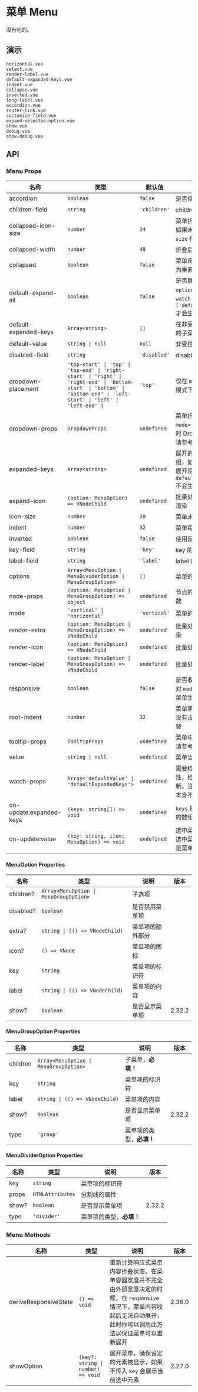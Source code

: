 # 菜单 Menu

没有吃的。

<!--single-column-->

## 演示

```demo
horizontal.vue
select.vue
render-label.vue
default-expanded-keys.vue
indent.vue
collapse.vue
inverted.vue
long-label.vue
accordion.vue
router-link.vue
customize-field.vue
expand-selected-option.vue
show.vue
debug.vue
show-debug.vue
```

## API

### Menu Props

| 名称 | 类型 | 默认值 | 说明 | 版本 |
| --- | --- | --- | --- | --- |
| accordion | `boolean` | `false` | 是否使用手风琴模式 |  |
| children-field | `string` | `'children'` | children 的字段名 |  |
| collapsed-icon-size | `number` | `24` | 菜单折叠时图标的大小，如果未设定则使用 `icon-size` 代替 |  |
| collapsed-width | `number` | `48` | 折叠后菜单的宽度 |  |
| collapsed | `boolean` | `false` | 菜单是否折叠，值在菜单为垂直时有用 |  |
| default-expand-all | `boolean` | `false` | 是否展开全部菜单，`options` 为异步获取时，`watch-props` 需要设置为 `['defaultExpandedKeys']` 才会生效 |  |
| default-expanded-keys | `Array<string>` | `[]` | 在非受控状态下默认展开的子菜单标识符数组 |  |
| default-value | `string \| null` | `null` | 非受控模式下的默认值 |  |
| disabled-field | `string` | `'disabled'` | disabled 的字段名 | 2.33.0 |
| dropdown-placement | `'top-start' \| 'top' \| 'top-end' \| 'right-start' \| 'right' \| 'right-end' \| 'bottom-start' \| 'bottom' \| 'bottom-end' \| 'left-start' \| 'left' \| 'left-end' \| ` | `'top'` | 仅在 `mode='horizontal'` 模式下生效 |  |
| dropdown-props | `DropdownProps` | `undefined` | 菜单折叠或 `mode='horizontal'` 模式时 Dropdown 的 props，请参考 [Dropdown Props](dropdown#Dropdown-Props) |  |
| expanded-keys | `Array<string>` | `undefined` | 展开的子菜单标识符数组，如果设定了，菜单的展开将会进入受控状态，`default-expanded-keys` 不会生效 |  |
| expand-icon | `(option: MenuOption) => VNodeChild` | `undefined` | 批量处理菜单展开图标的渲染 |  |
| icon-size | `number` | `20` | 菜单未折叠时图标的大小 |  |
| indent | `number` | `32` | 菜单每级的缩进 |  |
| inverted | `boolean` | `false` | 使用反转样式 |  |
| key-field | `string` | `'key'` | key 的字段名 |  |
| label-field | `string` | `'label'` | label 的字段名 |  |
| options | `Array<MenuOption \| MenuDividerOption \| MenuGroupOption>` | `[]` | 菜单的数据 |  |
| node-props | `(option: MenuOption \| MenuGroupOption) => object` | `undefined` | 节点的 DOM 属性生成函数 | 2.28.3 |
| mode | `'vertical' \| 'horizontal'` | `'vertical'` | 菜单的布局方式 |  |
| render-extra | `(option: MenuOption \| MenuGroupOption) => VNodeChild` | `undefined` | 批量处理菜单额外部分渲染 |  |
| render-icon | `(option: MenuOption) => VNodeChild` | `undefined` | 批量处理菜单图标渲染 |  |
| render-label | `(option: MenuOption \| MenuGroupOption) => VNodeChild` | `undefined` | 批量处理菜单标签渲染 |  |
| responsive | `boolean` | `false` | 是否收起溢出的菜单，仅对 `mode='horizontal'` 的菜单生效 | 2.36.0 |
| root-indent | `number` | `32` | 菜单第一级的缩进，如果没有设定，使用 `indent` 代替 |  |
| tooltip-props | `TooltipProps` | `undefined` | 菜单中 tooltip 的 props，请参考 [Tooltip Props](tooltip#Tooltip-Props) | NEXT_VERSION |
| value | `string \| null` | `undefined` | 菜单当前的选中值 |  |
| watch-props | `Array<'defaultValue' \| 'defaultExpandedKeys'>` | `undefined` | 需要检测变更的默认属性，检测后组件状态会更新。注意：`watch-props` 本身不是响应式的 |  |
| on-update:expanded-keys | `(keys: string[]) => void` | `undefined` | `keys` 是展开菜单项的 `key` 的数组 |  |
| on-update:value | `(key: string, item: MenuOption) => void` | `undefined` | 选中菜单的回调，`key` 是选中菜单项的 `key`，`item` 是菜单项原始数据 |  |

#### MenuOption Properties

| 名称 | 类型 | 说明 | 版本 |
| --- | --- | --- | --- |
| children? | `Array<MenuOption \| MenuGroupOption>` | 子选项 |  |
| disabled? | `boolean` | 是否禁用菜单项 |  |
| extra? | `string \| (() => VNodeChild)` | 菜单项的额外部分 |  |
| icon? | `() => VNode` | 菜单项的图标 |  |
| key | `string` | 菜单项的标识符 |  |
| label | `string \| (() => VNodeChild)` | 菜单项的内容 |  |
| show? | `boolean` | 是否显示菜单项 | 2.32.2 |

#### MenuGroupOption Properties

| 名称 | 类型 | 说明 | 版本 |
| --- | --- | --- | --- |
| children | `Array<MenuOption \| MenuGroupOption>` | 子菜单，**必填！** |  |
| key | `string` | 菜单项的标识符 |  |
| label | `string \| (() => VNodeChild)` | 菜单项的内容 |  |
| show? | `boolean` | 是否显示菜单项 | 2.32.2 |
| type | `'group'` | 菜单项的类型，**必填！** |  |

#### MenuDividerOption Properties

| 名称  | 类型             | 说明                     | 版本   |
| ----- | ---------------- | ------------------------ | ------ |
| key   | `string`         | 菜单项的标识符           |        |
| props | `HTMLAttributes` | 分割线的属性             |        |
| show? | `boolean`        | 是否显示菜单项           | 2.32.2 |
| type  | `'divider'`      | 菜单项的类型，**必填！** |        |

### Menu Methods

| 名称 | 类型 | 说明 | 版本 |
| --- | --- | --- | --- |
| deriveResponsiveState | `() => void` | 重新计算响应式菜单内容折叠状态。在菜单容器宽度并不完全由外部宽度决定的时候，在 `responsive` 情况下，菜单内容收起后无法自动展开，此时你可以调用此方法以保证菜单可以重新展开 | 2.36.0 |
| showOption | `(key?: string \| number) => void` | 展开菜单，确保设定的元素被显示，如果不传入 `key` 会展示当前选中元素 | 2.27.0 |
